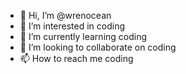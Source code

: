 - 👋 Hi, I’m @wrenocean
- 👀 I’m interested in coding
- 🌱 I’m currently learning coding
- 💞️ I’m looking to collaborate on coding
- 📫 How to reach me coding

<!---
wrenocean/wrenocean is a ✨ special ✨ repository because its `README.md` (this file) appears on your GitHub profile.
You can click the Preview link to take a look at your changes.
--->
